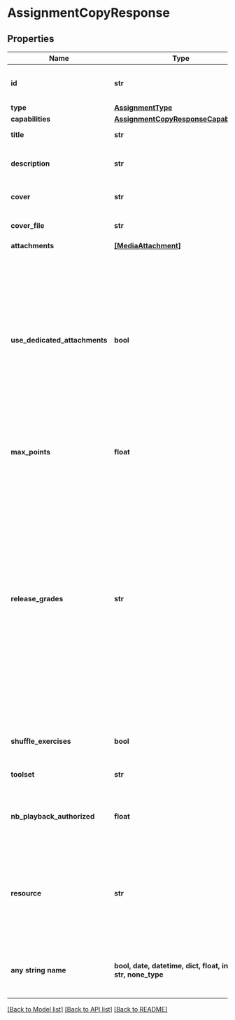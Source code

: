 # AssignmentCopyResponse


## Properties
Name | Type | Description | Notes
------------ | ------------- | ------------- | -------------
**id** | **str** | Unique identifier of the assignment | [optional] 
**type** | [**AssignmentType**](AssignmentType.md) |  | [optional] 
**capabilities** | [**AssignmentCopyResponseCapabilities**](AssignmentCopyResponseCapabilities.md) |  | [optional] 
**title** | **str** | Title of the assignment | [optional] 
**description** | **str** | Description and content of the assignment | [optional] 
**cover** | **str** | The URL of the cover to display | [optional] 
**cover_file** | **str** | The id of the cover to display | [optional] 
**attachments** | [**[MediaAttachment]**](MediaAttachment.md) |  | [optional] 
**use_dedicated_attachments** | **bool** | For all assignments created after 02/2023, all the underlying resources must be dedicated and stored in the assignment. This boolean indicates that this assignment only supports dedicated attachments.  | [optional] 
**max_points** | **float** | If set, the grading will be enabled for the assignement  | [optional] 
**release_grades** | **str** | For worksheets, how grading will work for the assignment: - If set to &#x60;auto&#x60;, the grades will be automatically released when the student submits the submissions - If set to &#x60;manual&#x60;, the grades will only be set as &#x60;draftGrade&#x60; and will be released when the teacher returns the submissions  | [optional] 
**shuffle_exercises** | **bool** | Mixing worksheets exercises for each student | [optional] 
**toolset** | **str** | The id of the associated toolset | [optional] 
**nb_playback_authorized** | **float** | The number of playback authorized on the scores of the assignment. | [optional] 
**resource** | **str** | If this assignment is stored as a resource in the Flat for Education Resource Library, the unique identifier of the resource. | [optional] 
**any string name** | **bool, date, datetime, dict, float, int, list, str, none_type** | any string name can be used but the value must be the correct type | [optional]

[[Back to Model list]](../README.md#documentation-for-models) [[Back to API list]](../README.md#documentation-for-api-endpoints) [[Back to README]](../README.md)


